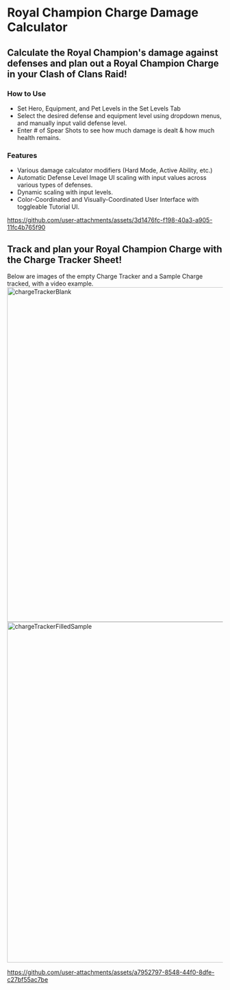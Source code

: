 # Royal Champion Charge Damage Calculator
## Calculate the Royal Champion's damage against defenses and plan out a Royal Champion Charge in your Clash of Clans Raid!

### How to Use
- Set Hero, Equipment, and Pet Levels in the Set Levels Tab
- Select the desired defense and equipment level using dropdown menus, and manually input valid defense level.
- Enter # of Spear Shots to see how much damage is dealt & how much health remains.

### Features
- Various damage calculator modifiers (Hard Mode, Active Ability, etc.)
- Automatic Defense Level Image UI scaling with input values across various types of defenses.
- Dynamic scaling with input levels.
- Color-Coordinated and Visually-Coordinated User Interface with toggleable Tutorial UI.

https://github.com/user-attachments/assets/3d1476fc-f198-40a3-a905-11fc4b765f90

## Track and plan your Royal Champion Charge with the Charge Tracker Sheet!
Below are images of the empty Charge Tracker and a Sample Charge tracked, with a video example.
<img width="2465" height="780" alt="chargeTrackerBlank" src="https://github.com/user-attachments/assets/b184a1f8-ae2e-41f0-8f7b-2eb2f892bde3" />
<img width="2471" height="794" alt="chargeTrackerFilledSample" src="https://github.com/user-attachments/assets/180a9d24-15f7-4f8c-b95f-ce1ae7937b37" />

https://github.com/user-attachments/assets/a7952797-8548-44f0-8dfe-c27bf55ac7be
